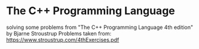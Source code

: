 # The C++ Programming Language
solving some problems from "The C++ Programming Language 4th edition" by Bjarne Stroustrup
Problems taken from: https://www.stroustrup.com/4thExercises.pdf  
